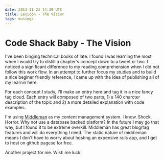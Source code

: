 ```yaml
---
date: 2013-11-23 14:39 UTC
title: Lexicon - The Vision
tags: musings
---
```

# Code Shack Baby - The Vision

I've been binging technical books of late. I found I was learning the
most when I would try to distill a chapter's concept down to a tweet or
two. I noticed a significant difference to my reading comprehension when
I did not follow this work flow. In an attempt to further focus my
studies and to build a nice beginer friendly reference, I came up with
the idea of publishing all of my learnin here.

For each concept I study, I'll make an entry here and tag it in a nice
fancy tag cloud. Each entry will composed of two parts, 1) a 140
charcter description of the topic and 2) a more detailed explanation
with code examples. 

I'm using [Middleman](http://middlemanapp.com/) as my content management
system. I know. Shock. Horror. Why not use a database backed platform?
In the future I may go that way, but I found it to be extreme overkill.
Middleman has great blog/tag features and will do everything I need. The
static nature of middleman means I don't have to worry about hosting an
expensive rails app, and I get to host on github pagese for free.

Another project for me. Wish me luck.
